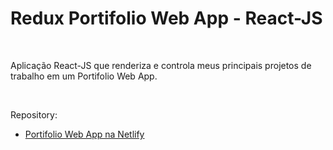 # Redux Portifolio Web App - React-JS


<br />

Aplicação React-JS que renderiza e controla meus principais projetos de trabalho em um Portifolio Web App.


<br />

Repository:

- [Portifolio Web App na Netlify](https://reactjs-personal-portfolio-webpage.netlify.app/)




<br />

<br />
<br />


